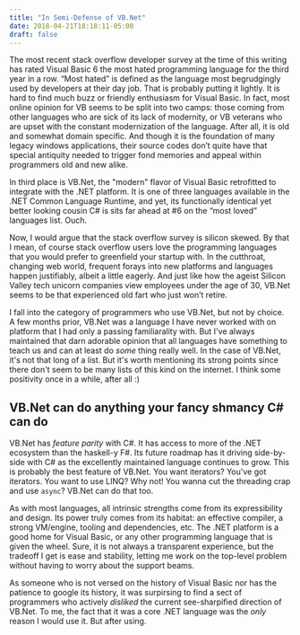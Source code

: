 ```yaml
---
title: "In Semi-Defense of VB.Net"
date: 2018-04-21T18:18:11-05:00
draft: false
---
```


The most recent stack overflow developer survey at the time of this writing has rated Visual Basic 6 the most hated programming language for the third year in a row.  “Most hated” is defined as the  language most begrudgingly used by developers at their day job. That is probably putting it lightly.  It is hard to find much buzz or friendly enthusiasm for Visual Basic.  In fact, most online opinion for VB seems to be split into two camps: those coming from other languages who are sick of its lack of modernity, or VB veterans who are upset with the constant modernization of the language. After all, it is old and somewhat domain specific.  And though it is the foundation of many legacy windows applications, their source codes don’t quite have that special antiquity needed to trigger fond memories and appeal within programmers old and new alike.  

In third place is VB.Net, the "modern" flavor of Visual Basic retrofitted to integrate with the .NET platform.  It is one of three languages available in the .NET Common Language Runtime, and yet, its functionally identical yet better looking cousin C# is sits far ahead at #6 on the “most loved” languages list.  Ouch.

Now, I would argue that the stack overflow survey is silicon skewed.  By that I mean, of course stack overflow users love the programming languages that you would prefer to greenfield your startup with.  In the cutthroat, changing web world, frequent forays into new platforms and languages happen justifiably, albeit a little eagerly.  And just like how the ageist Silicon Valley tech unicorn companies view employees under the age of 30, VB.Net seems to be that experienced old fart who just won’t retire.

I fall into the category of programmers who use VB.Net, but not by choice.  A few months prior, VB.Net was a language I have never worked with on platform that I had only a passing familiarality with.  But I've always maintained that darn adorable opinion that all languages have something to teach us and can at least do _some_ thing really well.  In the case of VB.Net, it's not that long of a list.  But it's worth mentioning its strong points since there don't seem to be many lists of this kind on the internet.  I think some positivity once in a while, after all :)

## VB.Net can do anything your fancy shmancy C# can do

 VB.Net has _feature parity_ with C#.  It has access to more of the .NET ecosystem than the haskell-y F#.  Its future roadmap has it driving side-by-side with C# as the excellently maintained language continues to grow.  This is probably the best feature of VB.Net.  You want iterators? You've got iterators.  You want to use LINQ? Why not!  You wanna cut the threading crap and use `async`? VB.Net can do that too.

 As with most languages, all intrinsic strengths come from its expressibility and design.  Its power truly comes from its habitat: an effective compiler, a strong VM/engine, tooling and dependencies, etc.  The .NET platform is a good home for Visual Basic, or any other programming language that is given the wheel.  Sure, it is not always a transparent experience, but the tradeoff I get is ease and stability, letting me work on the top-level problem without having to worry about the support beams.

 As someone who is not versed on the history of Visual Basic nor has the patience to google its history, it was surpirsing to find a sect of programmers who actively _disliked_ the current see-sharpified direction of VB.Net.  To me, the fact that it was a core .NET language was the _only_ reason I would use it.  But after using.
